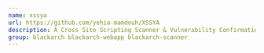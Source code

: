 ```yaml
---
name: xssya
url: https://github.com/yehia-mamdouh/XSSYA
description: A Cross Site Scripting Scanner & Vulnerability Confirmation.
group: blackarch blackarch-webapp blackarch-scanner
---
```

